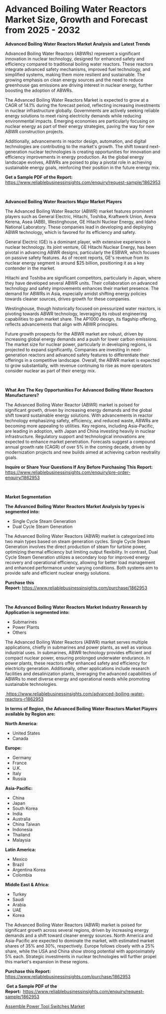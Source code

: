 <p><h1>Advanced Boiling Water Reactors Market Size, Growth and Forecast from 2025 - 2032</h1></p><p><strong>Advanced Boiling Water Reactors Market Analysis and Latest Trends</strong></p>
<p><p>Advanced Boiling Water Reactors (ABWRs) represent a significant innovation in nuclear technology, designed for enhanced safety and efficiency compared to traditional boiling water reactors. These reactors integrate advanced safety mechanisms, improved fuel technology, and simplified systems, making them more resilient and sustainable. The growing emphasis on clean energy sources and the need to reduce greenhouse gas emissions are driving interest in nuclear energy, further boosting the adoption of ABWRs.</p><p>The Advanced Boiling Water Reactors Market is expected to grow at a CAGR of 14.1% during the forecast period, reflecting increasing investments in nuclear infrastructure globally. Governments are actively seeking reliable energy solutions to meet rising electricity demands while reducing environmental impacts. Emerging economies are particularly focusing on nuclear energy as part of their energy strategies, paving the way for new ABWR construction projects.</p><p>Additionally, advancements in reactor design, automation, and digital technologies are contributing to the market's growth. The shift toward next-generation nuclear technologies is creating opportunities for innovation and efficiency improvements in energy production. As the global energy landscape evolves, ABWRs are poised to play a pivotal role in achieving sustainable energy goals, reinforcing their position in the future energy mix.</p></p>
<p><strong>Get a Sample PDF of the Report:&nbsp;</strong> <a href="https://www.reliablebusinessinsights.com/enquiry/request-sample/1862953?utm_campaign=3568&utm_medium=2&utm_source=Github&utm_content=ia&utm_term=07042025&utm_id=advanced-boiling-water-reactors">https://www.reliablebusinessinsights.com/enquiry/request-sample/1862953</a></p>
<p>&nbsp;</p>
<p><strong>Advanced Boiling Water Reactors Major Market Players</strong></p>
<p><p>The Advanced Boiling Water Reactor (ABWR) market features prominent players such as General Electric, Hitachi, Toshiba, Kraftwerk Union, Areva Kerena, Asea (ABB), Westinghouse, GE Hitachi Nuclear Energy, and Idaho National Laboratory. These companies lead in developing and deploying ABWR technology, which is favored for its efficiency and safety.</p><p>General Electric (GE) is a dominant player, with extensive experience in nuclear technology. Its joint venture, GE Hitachi Nuclear Energy, has been pivotal in advancing ABWR designs, particularly the ESBWR, which focuses on passive safety features. As of recent reports, GE's revenue from its nuclear energy segment is around $25 billion, positioning it as a key contender in the market.</p><p>Hitachi and Toshiba are significant competitors, particularly in Japan, where they have developed several ABWR units. Their collaboration on advanced technology and safety improvements enhances their market presence. The demand for ABWRs in Asia, especially amidst shifting energy policies towards cleaner sources, drives growth for these companies.</p><p>Westinghouse, though historically focused on pressurized water reactors, is pivoting towards ABWR technology, leveraging its robust engineering capabilities to gain market share. The AP1000 design, its flagship offering, reflects advancements that align with ABWR principles.</p><p>Future growth prospects for the ABWR market are robust, driven by increasing global energy demands and a push for lower carbon emissions. The market size for nuclear power, particularly in developing regions, is projected to expand significantly. Companies are investing in next-generation reactors and advanced safety features to differentiate their offerings in a competitive landscape. Overall, the ABWR market is expected to grow substantially, with revenue continuing to rise as more operators consider nuclear as part of their energy mix.</p></p>
<p>&nbsp;</p>
<p><strong>What Are The Key Opportunities For Advanced Boiling Water Reactors Manufacturers?</strong></p>
<p><p>The Advanced Boiling Water Reactor (ABWR) market is poised for significant growth, driven by increasing energy demands and the global shift toward sustainable energy solutions. With advancements in reactor technology emphasizing safety, efficiency, and reduced waste, ABWRs are becoming more appealing to utilities. Key regions, including Asia-Pacific, are leading in adoption, with Japan and China investing heavily in nuclear infrastructure. Regulatory support and technological innovations are expected to enhance market penetration. Forecasts suggest a compound annual growth rate (CAGR) of over 5% in the coming decade, driven by modernization projects and new builds aimed at achieving carbon neutrality goals.</p></p>
<p><strong>Inquire or Share Your Questions If Any Before Purchasing This Report:</strong> <a href="https://www.reliablebusinessinsights.com/enquiry/pre-order-enquiry/1862953?utm_campaign=3568&utm_medium=2&utm_source=Github&utm_content=ia&utm_term=07042025&utm_id=advanced-boiling-water-reactors">https://www.reliablebusinessinsights.com/enquiry/pre-order-enquiry/1862953</a></p>
<p>&nbsp;</p>
<p><strong>Market Segmentation</strong></p>
<p><strong>The Advanced Boiling Water Reactors Market Analysis by types is segmented into:</strong></p>
<p><ul><li>Single Cycle Steam Generation</li><li>Dual Cycle Steam Generation</li></ul></p>
<p><p>The Advanced Boiling Water Reactors (ABWR) market is categorized into two main types based on steam generation cycles. Single Cycle Steam Generation involves the direct production of steam for turbine power, optimizing thermal efficiency but limiting output flexibility. In contrast, Dual Cycle Steam Generation utilizes a secondary loop for improved energy recovery and operational efficiency, allowing for better load management and enhanced performance under varying conditions. Both systems aim to provide safe and efficient nuclear energy solutions.</p></p>
<p><strong>Purchase this Report:&nbsp;</strong><a href="https://www.reliablebusinessinsights.com/purchase/1862953?utm_campaign=3568&utm_medium=2&utm_source=Github&utm_content=ia&utm_term=07042025&utm_id=advanced-boiling-water-reactors">https://www.reliablebusinessinsights.com/purchase/1862953</a></p>
<p>&nbsp;</p>
<p><strong>The Advanced Boiling Water Reactors Market Industry Research by Application is segmented into:</strong></p>
<p><ul><li>Submarines</li><li>Power Plants</li><li>Others</li></ul></p>
<p><p>The Advanced Boiling Water Reactors (ABWR) market serves multiple applications, chiefly in submarines and power plants, as well as various industrial uses. In submarines, ABWR technology provides efficient and compact nuclear power, ensuring prolonged underwater endurance. In power plants, these reactors offer enhanced safety and efficiency for electricity generation. Additionally, other applications include research facilities and desalinization plants, leveraging the advanced capabilities of ABWRs to meet diverse energy and operational needs while promoting sustainable technologies.</p></p>
<p><a href="https://www.reliablebusinessinsights.com/advanced-boiling-water-reactors-r1862953?utm_campaign=3568&utm_medium=2&utm_source=Github&utm_content=ia&utm_term=07042025&utm_id=advanced-boiling-water-reactors">&nbsp;https://www.reliablebusinessinsights.com/advanced-boiling-water-reactors-r1862953</a></p>
<p><strong>In terms of Region, the Advanced Boiling Water Reactors Market Players available by Region are:</strong></p>
<p>
    <p> <strong> North America: </strong>
        <ul>
            <li>United States</li>
            <li>Canada</li>
        </ul>
        </p> 
    <p> <strong> Europe: </strong>
        <ul>
            <li>Germany</li>
            <li>France</li>
            <li>U.K.</li>
            <li>Italy</li>
            <li>Russia</li>
        </ul>
        </p> 
    <p> <strong> Asia-Pacific: </strong>
        <ul>
            <li>China</li>
            <li>Japan</li>
            <li>South Korea</li>
            <li>India</li>
            <li>Australia</li>
            <li>China Taiwan</li>
            <li>Indonesia</li>
            <li>Thailand</li>
            <li>Malaysia</li>
        </ul>
        </p> 
    <p> <strong> Latin America: </strong>
        <ul>
            <li>Mexico</li>
            <li>Brazil</li>
            <li>Argentina Korea</li>
            <li>Colombia</li>
        </ul>
        </p> 
    <p> <strong> Middle East & Africa: </strong>
        <ul>
            <li>Turkey</li>
            <li>Saudi</li>
            <li>Arabia</li>
            <li>UAE</li>
            <li>Korea</li>
        </ul>
    </p>
    </p>
<p><p>The Advanced Boiling Water Reactors (ABWR) market is poised for significant growth across several regions, driven by increasing energy demands and a shift toward cleaner energy sources. North America and Asia-Pacific are expected to dominate the market, with estimated market shares of 35% and 30%, respectively. Europe follows closely with a 25% share, while the USA and China show strong potential with approximately 5% each. Strategic investments in nuclear technologies will further propel this market's expansion in these regions.</p></p>
<p><strong>Purchase this Report: </strong><a href="https://www.reliablebusinessinsights.com/purchase/1862953?utm_campaign=3568&utm_medium=2&utm_source=Github&utm_content=ia&utm_term=07042025&utm_id=advanced-boiling-water-reactors">https://www.reliablebusinessinsights.com/purchase/1862953</a></p>
<p>&nbsp;<strong>Get a Sample PDF of the Report:&nbsp;&nbsp;</strong><a href="https://www.reliablebusinessinsights.com/enquiry/request-sample/1862953?utm_campaign=3568&utm_medium=2&utm_source=Github&utm_content=ia&utm_term=07042025&utm_id=advanced-boiling-water-reactors">https://www.reliablebusinessinsights.com/enquiry/request-sample/1862953</a></p>
<p><strong></strong></p>
<p><p><a href="https://github.com/eymermanda0p/Market-Research-Report-List-1/blob/main/assemble-power-tool-switches-market.md?utm_campaign=3568&utm_medium=2&utm_source=Github&utm_content=ia&utm_term=07042025&utm_id=advanced-boiling-water-reactors">Assemble Power Tool Switches Market</a></p></p>